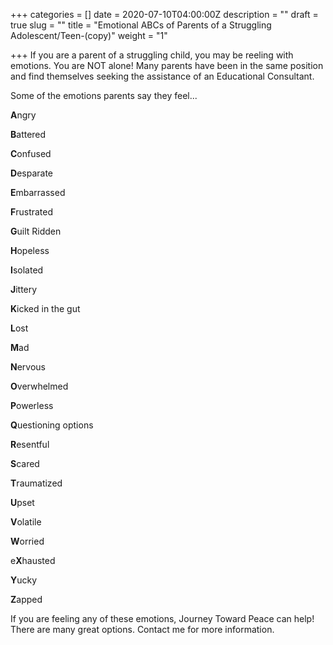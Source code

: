 +++
categories = []
date = 2020-07-10T04:00:00Z
description = ""
draft = true
slug = ""
title = "Emotional ABCs of Parents of a Struggling Adolescent/Teen-(copy)"
weight = "1"

+++
If you are a parent of a struggling child, you may be reeling with emotions. You are NOT alone! Many parents have been in the same position and find themselves seeking the assistance of an Educational Consultant.

Some of the emotions parents say they feel...

**A**ngry

**B**attered

**C**onfused

**D**esparate

**E**mbarrassed

**F**rustrated

**G**uilt Ridden

**H**opeless

**I**solated

**J**ittery

**K**icked in the gut

**L**ost

**M**ad

**N**ervous

**O**verwhelmed

**P**owerless

**Q**uestioning options

**R**esentful

**S**cared

**T**raumatized

**U**pset

**V**olatile

**W**orried

e**X**hausted

**Y**ucky

**Z**apped

If you are feeling any of these emotions, Journey Toward Peace can help! There are many great options. Contact me for more information.